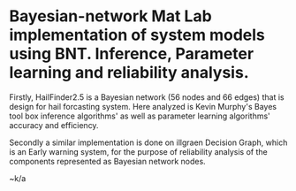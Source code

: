 # Bayesian-network Mat Lab implementation of system models using BNT. Inference, Parameter learning and reliability analysis. 
Firstly, HailFinder2.5 is a Bayesian network (56 nodes and 66 edges) that is design for hail forcasting system. Here analyzed is Kevin Murphy's Bayes tool box inference algorithms' as well as parameter learning algorithms' accuracy and efficiency.

Secondly a similar implementation is done on illgraen Decision Graph, which is an Early warning system,
for the purpose of reliability analysis of the components represented as Bayesian network nodes.

~k/a
